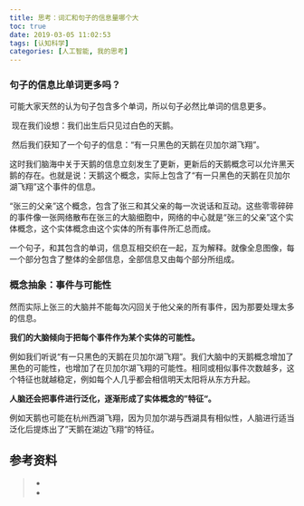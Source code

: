 ```yaml
---
title: 思考：词汇和句子的信息量哪个大
toc: true
date: 2019-03-05 11:02:53
tags: [认知科学]
categories: [人工智能, 我的思考]
---
```




### 句子的信息比单词更多吗？

​    可能大家天然的认为句子包含多个单词，所以句子必然比单词的信息更多。

​    现在我们设想：我们出生后只见过白色的天鹅。

​    然后我们获知了一个句子的信息：“有一只黑色的天鹅在贝加尔湖飞翔”。

​    这时我们脑海中关于天鹅的信息立刻发生了更新，更新后的天鹅概念可以允许黑天鹅的存在。也就是说：天鹅这个概念，实际上包含了“有一只黑色的天鹅在贝加尔湖飞翔”这个事件的信息。

​    “张三的父亲”这个概念，包含了张三和其父亲的每一次说话和互动。这些零零碎碎的事件像一张网络散布在张三的大脑细胞中，网络的中心就是“张三的父亲”这个实体概念，这个实体概念由这个实体的所有事件所汇总而成。

​    一个句子，和其包含的单词，信息互相交织在一起，互为解释。就像全息图像，每一个部分包含了整体的全部信息，全部信息又由每个部分所组成。

### 概念抽象：事件与可能性

然而实际上张三的大脑并不能每次闪回关于他父亲的所有事件，因为那要处理太多的信息。

**我们的大脑倾向于把每个事件作为某个实体的可能性。**

例如我们听说“有一只黑色的天鹅在贝加尔湖飞翔”。我们大脑中的天鹅概念增加了黑色的可能性，也增加了在贝加尔湖飞翔的可能性。相同或相似事件次数越多，这个特征也就越稳定，例如每个人几乎都会相信明天太阳将从东方升起。

**人脑还会把事件进行泛化，逐渐形成了实体概念的”特征“。**

例如天鹅也可能在杭州西湖飞翔，因为贝加尔湖与西湖具有相似性，人脑进行适当泛化后提炼出了”天鹅在湖边飞翔“的特征。





## 参考资料
> - []()
> - []()
